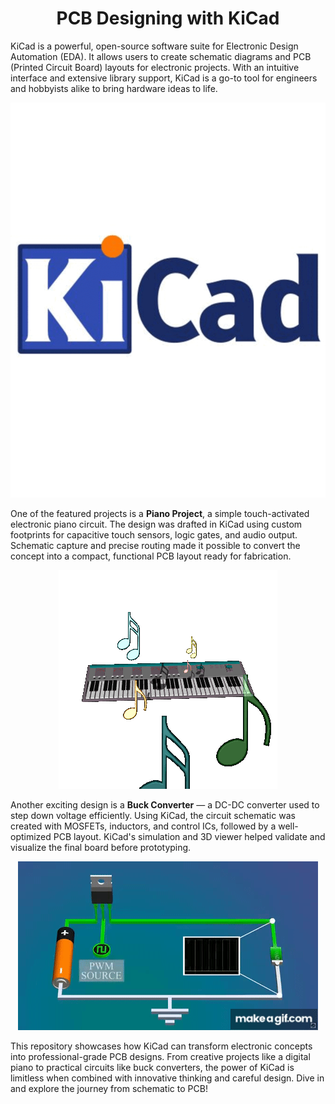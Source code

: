 <h1 align="center">PCB Designing with KiCad</h1>

<p>
  KiCad is a powerful, open-source software suite for Electronic Design Automation (EDA). It allows users to create schematic diagrams and PCB (Printed Circuit Board) layouts for electronic projects. With an intuitive interface and extensive library support, KiCad is a go-to tool for engineers and hobbyists alike to bring hardware ideas to life.
</p>

<p align="center">
  <img src="intro.gif" alt="KiCad Intro GIF">
</p>

<p>
  One of the featured projects is a <strong>Piano Project</strong>, a simple touch-activated electronic piano circuit. The design was drafted in KiCad using custom footprints for capacitive touch sensors, logic gates, and audio output. Schematic capture and precise routing made it possible to convert the concept into a compact, functional PCB layout ready for fabrication.
</p>

<p align="center">
  <img src="piano.gif" alt="Piano Project GIF">
</p>

<p>
  Another exciting design is a <strong>Buck Converter</strong> — a DC-DC converter used to step down voltage efficiently. Using KiCad, the circuit schematic was created with MOSFETs, inductors, and control ICs, followed by a well-optimized PCB layout. KiCad's simulation and 3D viewer helped validate and visualize the final board before prototyping.
</p>

<p align="center">
  <img src="buck.gif" alt="Buck Converter GIF">
</p>

<p>
  This repository showcases how KiCad can transform electronic concepts into professional-grade PCB designs. From creative projects like a digital piano to practical circuits like buck converters, the power of KiCad is limitless when combined with innovative thinking and careful design. Dive in and explore the journey from schematic to PCB!
</p>
